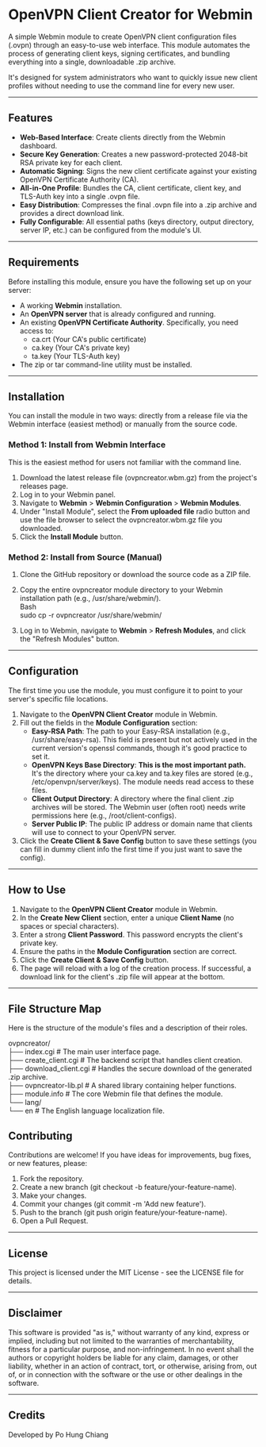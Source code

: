 # **OpenVPN Client Creator for Webmin**

A simple Webmin module to create OpenVPN client configuration files (.ovpn) through an easy-to-use web interface. This module automates the process of generating client keys, signing certificates, and bundling everything into a single, downloadable .zip archive.

It's designed for system administrators who want to quickly issue new client profiles without needing to use the command line for every new user.

---

## **Features**

* **Web-Based Interface**: Create clients directly from the Webmin dashboard.  
* **Secure Key Generation**: Creates a new password-protected 2048-bit RSA private key for each client.  
* **Automatic Signing**: Signs the new client certificate against your existing OpenVPN Certificate Authority (CA).  
* **All-in-One Profile**: Bundles the CA, client certificate, client key, and TLS-Auth key into a single .ovpn file.  
* **Easy Distribution**: Compresses the final .ovpn file into a .zip archive and provides a direct download link.  
* **Fully Configurable**: All essential paths (keys directory, output directory, server IP, etc.) can be configured from the module's UI.

---

## **Requirements**

Before installing this module, ensure you have the following set up on your server:

* A working **Webmin** installation.  
* An **OpenVPN server** that is already configured and running.  
* An existing **OpenVPN Certificate Authority**. Specifically, you need access to:  
  * ca.crt (Your CA's public certificate)  
  * ca.key (Your CA's private key)  
  * ta.key (Your TLS-Auth key)  
* The zip or tar command-line utility must be installed.

---

## **Installation**

You can install the module in two ways: directly from a release file via the Webmin interface (easiest method) or manually from the source code.

### **Method 1: Install from Webmin Interface** 

This is the easiest method for users not familiar with the command line.

1. Download the latest release file (ovpncreator.wbm.gz) from the project's releases page.  
2. Log in to your Webmin panel.  
3. Navigate to **Webmin** \> **Webmin Configuration** \> **Webmin Modules**.  
4. Under "Install Module", select the **From uploaded file** radio button and use the file browser to select the ovpncreator.wbm.gz file you downloaded.  
5. Click the **Install Module** button.

### **Method 2: Install from Source (Manual)**

1. Clone the GitHub repository or download the source code as a ZIP file.  
2. Copy the entire ovpncreator module directory to your Webmin installation path (e.g., /usr/share/webmin/).  
   Bash  
   sudo cp \-r ovpncreator /usr/share/webmin/

3. Log in to Webmin, navigate to **Webmin** \> **Refresh Modules**, and click the "Refresh Modules" button.

---

## 

## 

## 

## **Configuration**

The first time you use the module, you must configure it to point to your server's specific file locations.

1. Navigate to the **OpenVPN Client Creator** module in Webmin.  
2. Fill out the fields in the **Module Configuration** section:  
   * **Easy-RSA Path**: The path to your Easy-RSA installation (e.g., /usr/share/easy-rsa). This field is present but not actively used in the current version's openssl commands, though it's good practice to set it.  
   * **OpenVPN Keys Base Directory**: **This is the most important path.** It's the directory where your ca.key and ta.key files are stored (e.g., /etc/openvpn/server/keys). The module needs read access to these files.  
   * **Client Output Directory**: A directory where the final client .zip archives will be stored. The Webmin user (often root) needs write permissions here (e.g., /root/client-configs).  
   * **Server Public IP**: The public IP address or domain name that clients will use to connect to your OpenVPN server.  
3. Click the **Create Client & Save Config** button to save these settings (you can fill in dummy client info the first time if you just want to save the config).

---

## **How to Use**

1. Navigate to the **OpenVPN Client Creator** module in Webmin.  
2. In the **Create New Client** section, enter a unique **Client Name** (no spaces or special characters).  
3. Enter a strong **Client Password**. This password encrypts the client's private key.  
4. Ensure the paths in the **Module Configuration** section are correct.  
5. Click the **Create Client & Save Config** button.  
6. The page will reload with a log of the creation process. If successful, a download link for the client's .zip file will appear at the bottom.

---

## **File Structure Map**

Here is the structure of the module's files and a description of their roles.

ovpncreator/  
├── index.cgi           \# The main user interface page.  
├── create\_client.cgi     \# The backend script that handles client creation.  
├── download\_client.cgi   \# Handles the secure download of the generated .zip archive.  
├── ovpncreator-lib.pl  \# A shared library containing helper functions.  
├── module.info         \# The core Webmin file that defines the module.  
└── lang/  
    └── en              \# The English language localization file.

## **Contributing**

Contributions are welcome\! If you have ideas for improvements, bug fixes, or new features, please:

1. Fork the repository.  
2. Create a new branch (git checkout \-b feature/your-feature-name).  
3. Make your changes.  
4. Commit your changes (git commit \-m 'Add new feature').  
5. Push to the branch (git push origin feature/your-feature-name).  
6. Open a Pull Request.

---

## **License**

This project is licensed under the MIT License \- see the LICENSE file for details.

---

## 

## **Disclaimer**

This software is provided "as is," without warranty of any kind, express or implied, including but not limited to the warranties of merchantability, fitness for a particular purpose, and non-infringement. In no event shall the authors or copyright holders be liable for any claim, damages, or other liability, whether in an action of contract, tort, or otherwise, arising from, out of, or in connection with the software or the use or other dealings in the software.

---

## **Credits**

Developed by Po Hung Chiang

